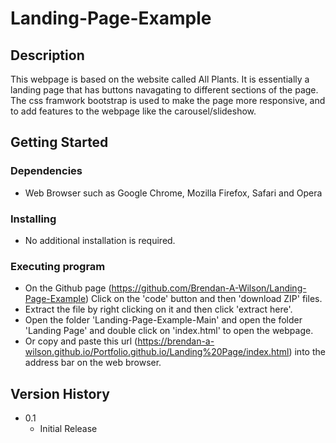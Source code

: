 # Landing-Page-Example

## Description
This webpage is based on the website called All Plants. It is essentially a landing page that has buttons navagating to different sections of the page. The css framwork bootstrap is used to make the page more responsive, and to add features to the webpage like the carousel/slideshow.

## Getting Started

### Dependencies

* Web Browser such as Google Chrome, Mozilla Firefox, Safari and Opera

### Installing

* No additional installation is required.

### Executing program

* On the Github page (https://github.com/Brendan-A-Wilson/Landing-Page-Example) Click on the 'code' button and then 'download ZIP' files.
* Extract the file by right clicking on it and then click 'extract here'.
* Open the folder 'Landing-Page-Example-Main' and open the folder 'Landing Page' and double click on 'index.html' to open the webpage.
* Or copy and paste this url (https://brendan-a-wilson.github.io/Portfolio.github.io/Landing%20Page/index.html) into the address bar on the web browser.

## Version History

* 0.1
    * Initial Release
